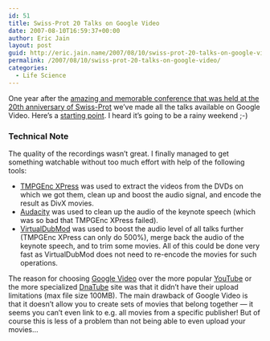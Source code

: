 ```yaml
---
id: 51
title: Swiss-Prot 20 Talks on Google Video
date: 2007-08-10T16:59:37+00:00
author: Eric Jain
layout: post
guid: http://eric.jain.name/2007/08/10/swiss-prot-20-talks-on-google-video/
permalink: /2007/08/10/swiss-prot-20-talks-on-google-video/
categories:
  - Life Science
---
```

One year after the [amazing and memorable conference that was held at the 20th anniversary of Swiss-Prot](http://www.swissprot20.org/) we&#8217;ve made all the talks available on Google Video. Here&#8217;s a [starting point](http://www.swissprot20.org/program/monday). I heard it&#8217;s going to be a rainy weekend ;-)

<!--more-->

### Technical Note

The quality of the recordings wasn&#8217;t great. I finally managed to get something watchable without too much effort with help of the following tools:

  * [TMPGEnc XPress](http://tmpgenc.pegasys-inc.com/en/product/te4xp.html) was used to extract the videos from the DVDs on which we got them, clean up and boost the audio signal, and encode the result as DivX movies.
  * [Audacity](http://audacity.sourceforge.net/) was used to clean up the audio of the keynote speech (which was so bad that TMPGEnc XPress failed).
  * [VirtualDubMod](http://virtualdubmod.sourceforge.net/) was used to boost the audio level of all talks further (TMPGEnc XPress can only do 500%), merge back the audio of the keynote speech, and to trim some movies. All of this could be done very fast as VirtualDubMod does not need to re-encode the movies for such operations.

The reason for choosing [Google Video](http://video.google.com/) over the more popular [YouTube](http://www.youtube.com/) or the more specialized [DnaTube](http://www.dnatube.com/) site was that it didn&#8217;t have their upload limitations (max file size 100MB). The main drawback of Google Video is that it doesn&#8217;t allow you to create sets of movies that belong together &#8212; it seems you can&#8217;t even link to e.g. all movies from a specific publisher! But of course this is less of a problem than not being able to even upload your movies&#8230;